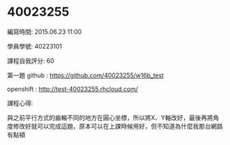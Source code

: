 # 40023255

編寫時間: 2015.06.23 11:00

學員學號: 40223101

課程自我評分: 60

第一題 
github : https://github.com/40023255/w16b_test

openshift : http://test-40023255.rhcloud.com/

課程心得:

與之前平行方式的齒輪不同的地方在圓心坐標，所以將X、Y軸改好，最後再將角度修改好就可以完成這題，原本可以在上課時候用好，但不知道為什麼我那台網路有點頓
